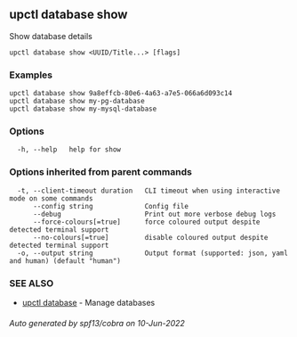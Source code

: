 ## upctl database show

Show database details

```
upctl database show <UUID/Title...> [flags]
```

### Examples

```
upctl database show 9a8effcb-80e6-4a63-a7e5-066a6d093c14
upctl database show my-pg-database
upctl database show my-mysql-database
```

### Options

```
  -h, --help   help for show
```

### Options inherited from parent commands

```
  -t, --client-timeout duration   CLI timeout when using interactive mode on some commands
      --config string             Config file
      --debug                     Print out more verbose debug logs
      --force-colours[=true]      force coloured output despite detected terminal support
      --no-colours[=true]         disable coloured output despite detected terminal support
  -o, --output string             Output format (supported: json, yaml and human) (default "human")
```

### SEE ALSO

* [upctl database](upctl_database.md)	 - Manage databases

###### Auto generated by spf13/cobra on 10-Jun-2022
